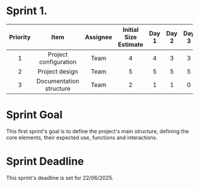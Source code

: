 # Sprint 1.

| Priority |          Item           | Assignee | Initial Size Estimate | Day 1 | Day 2 | Day 3 | Day 4 | Day 5 | Day 6 | Day 7 |
|:--------:|:-----------------------:|:--------:|:---------------------:|:-----:|:-----:|:-----:|:-----:|:-----:|:-----:|:-----:|
|    1     |  Project configuration  |   Team   |           4           |   4   |   3   |   3   |   3   |       |       |       |
|    2     |     Project design      |   Team   |           5           |   5   |   5   |   5   |   5   |       |       |       |
|    3     | Documentation structure |   Team   |           2           |   1   |   1   |   0   |   /   |   /   |   /   |   /   |

# Sprint Goal
This first sprint's goal is to define the project's main structure, defining the core elements, their expected use, functions and interactions.
# Sprint Deadline
This sprint's deadline is set for 22/06/2025.
